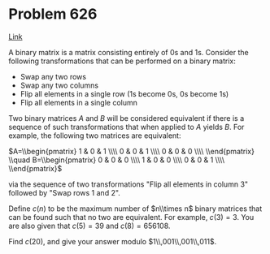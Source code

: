 # Problem 626

[Link](https://projecteuler.net/problem=626)

A binary matrix is a matrix consisting entirely of $0$s and $1$s. Consider the following transformations that can be performed on a binary matrix:

*   Swap any two rows
*   Swap any two columns
*   Flip all elements in a single row ($1$s become $0$s, $0$s become $1$s)
*   Flip all elements in a single column

Two binary matrices $A$ and $B$ will be considered equivalent if there is a sequence of such transformations that when applied to $A$ yields $B$. For example, the following two matrices are equivalent:

$A=\\begin{pmatrix} 1 & 0 & 1 \\\\ 0 & 0 & 1 \\\\ 0 & 0 & 0 \\\\ \\end{pmatrix} \\quad B=\\begin{pmatrix} 0 & 0 & 0 \\\\ 1 & 0 & 0 \\\\ 0 & 0 & 1 \\\\ \\end{pmatrix}$

via the sequence of two transformations "Flip all elements in column 3" followed by "Swap rows 1 and 2".

Define $c(n)$ to be the maximum number of $n\\times n$ binary matrices that can be found such that no two are equivalent. For example, $c(3)=3$. You are also given that $c(5)=39$ and $c(8)=656108$.

Find $c(20)$, and give your answer modulo $1\\,001\\,001\\,011$.
